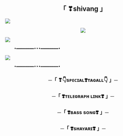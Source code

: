 <h2 align="center">
    「 ❣shivang 」
</h2>
<a href="https://youtu.be/0hP_JY_APq0?si=md6qsZQP2UaQ-SPn"><img src="https://user-images.githubusercontent.com/73097560/115834477-dbab4500-a447-11eb-908a-139a6edaec5c.gif"></a>

<p align="center"><a href="https://t.me/ll_BAD_MUNDA_ll"><img src="https://telegra.ph/file/3df11bcade4a69a6335f2.jpg"></a></p>

<a href="https://youtu.be/0hP_JY_APq0?si=md6qsZQP2UaQ-SPn"><img src="https://user-images.githubusercontent.com/73097560/115834477-dbab4500-a447-11eb-908a-139a6edaec5c.gif"></a>


        •━━━━━━━━•••━━━━━━━━•

<img src="https://readme-typing-svg.herokuapp.com?color=FF0000&width=420&lines=MADE+BYE+BADMUNDA%E2%9D%A4%EF%B8%8F"> 

        •━━━━━━━━•••━━━━━━━━•


<h3 align="center">
    ─「 ❣👇sᴘᴇᴄɪᴀʟ❣️ᴛᴀɢᴀʟʟ👇 」─   
</h3>

<h3 align="center">
    ─「 ❣️ᴛᴇʟᴇɢʀᴀᴘʜ ʟɪɴᴋ❣️ 」─   
</h3>

<h3 align="center">
    ─「 ❣️ʙᴀss sᴏɴɢ❣️ 」─   
</h3>

<h3 align="center">
    ─「 ❣️sʜᴀʏᴀʀɪ❣️ 」─   
</h3>
